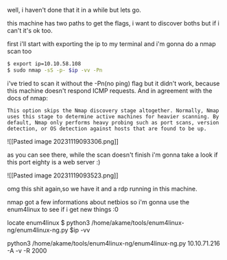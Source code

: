 well, i haven't done that it in a while but lets go.

this machine has two paths to get the flags, i want to discover boths but if i can't it's ok too.

first i'll start with exporting the ip to my terminal and i'm gonna do a nmap scan too

```bash 
$ export ip=10.10.58.108
$ sudo nmap -sS -p- $ip -vv -Pn
```

i've tried to scan it without the -Pn(no ping) flag but it didn't work, because this machine doesn't respond ICMP requests. And in agreement with the docs of nmap:

	This option skips the Nmap discovery stage altogether. Normally, Nmap uses this stage to determine active machines for heavier scanning. By default, Nmap only performs heavy probing such as port scans, version detection, or OS detection against hosts that are found to be up.


![[Pasted image 20231119093306.png]]

as you can see there, while the scan doesn't finish i'm gonna take a look if this port eighty is a web server  :)

![[Pasted image 20231119093523.png]]

omg this shit again,so we have it and a rdp running in this machine.

nmap got a few informations about netbios so i'm gonna use the enum4linux to see if i get new things :0



locate enum4linux
$ python3 /home/akame/tools/enum4linux-ng/enum4linux-ng.py $ip -vv

python3 /home/akame/tools/enum4linux-ng/enum4linux-ng.py 10.10.71.216 -A -v -R 2000
